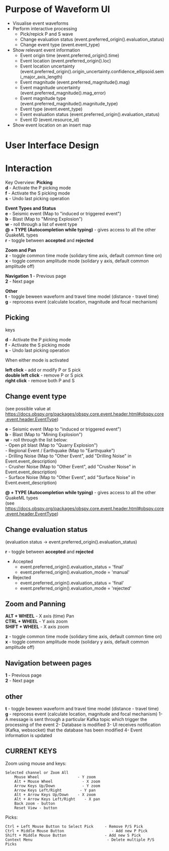 # Purpose of Waveform UI

- Visualise event waveforms
- Perform interactive processing
    - Pick/repick P and S wave
    - Change evaluation status (event.preferred_origin().evaluation_status)
    - Change event type (event.event_type)
- Show relevant event information
    - Event origin time (event.preferred_origin().time)
    - Event location (event.preferred_origin().loc)
    - Event location uncertainty (event.preferred_origin().origin_uncertainty.confidence_ellipsoid.semi_major_axis_length)
    - Event magnitude (event.preferred_magnitude().mag)
    - Event magnitude uncertainty (event.preferred_magnitude().mag_error)
    - Event magnitude type (event.preferred_magnitude().magnitude_type)
    - Event type (event.event_type)
    - Event evaluation status (event.preferred_origin().evaluation_status)
    - Event ID (event.resource_id)
- Show event location on an insert map

# User Interface Design

# Interaction
Key Overview:
**Picking**  
**d** - Activate the P picking mode  
**f** - Activate the S picking mode  
**s** - Undo last picking operation

**Event Types and Status**  
**e** - Seismic event (Map to "induced or triggered event")  
**b** - Blast (Map to "Mining Explosion")  
**w** - roll through a list of event type   
**@ + TYPE (Autocompletion while typing)** - gives access to all the other QuakeML types  
**r** - toggle between **accepted** and **rejected**

**Zoom and Pan**  
**z** - toggle common time mode (solidary time axis, default common time on)  
**x** - toggle common amplitude mode (solidary y axis, default common amplitude off) 

**Navigation**
**1** - Previous page  
**2** - Next page

**Other**  
**t** - toggle beween waveform and travel time model (distance - travel time)  
**g** - reprocess event (calculate location, magnitude and focal mechanism)

## Picking

keys

**d** - Activate the P picking mode  
**f** - Activate the S picking mode  
**s** - Undo last picking operation


When either mode is activated

**left click** - add or modify P or S pick    
**double left click** - remove P or S pick  
**right click** - remove both P and S

## Change event type 

(see possible value at https://docs.obspy.org/packages/obspy.core.event.header.html#obspy.core.event.header.EventType)

**e** - Seismic event (Map to "induced or triggered event")  
**b** - Blast (Map to "Mining Explosion")  
**w** - roll through the list below:   
    - Open pit blast (Map to "Quarry Explosion")  
    - Regional Event / Earthquake (Map to "Earthquake")  
    - Drilling Noise (Map to "Other Event", add "Drilling Noise" in Event.event_description)  
    - Crusher Noise (Map to "Other Event", add "Crusher Noise" in Event.event_description)  
    - Surface Noise (Map to "Other Event", add "Surface Noise" in Event.event_description)  
        
**@ + TYPE (Autocompletion while typing)** - gives access to all the other QuakeML types    
(see  https://docs.obspy.org/packages/obspy.core.event.header.html#obspy.core.event.header.EventType)  

## Change evaluation status

(evaluation status -> event.preferred_origin().evaluation_status)

**r** - toggle between **accepted** and **rejected**  
- Accepted  
    - event.preferred_origin().evaluation_status = 'final'  
    - event.preferred_origin().evaluation_mode = 'manual'  
- Rejected  
    - event.preferred_origin().evaluation_status = 'final'  
    - event.preferred_origin().evaluation_mode = 'rejected'

## Zoom and Panning

**ALT + WHEEL** - X axis (time) Pan  
**CTRL + WHEEL** - Y axis zoom  
**SHIFT + WHEEL** - X axis zoom  

**z** - toggle common time mode (solidary time axis, default common time on)  
**x** - toggle common amplitude mode (solidary y axis, default common amplitude off)  

## Navigation between pages

**1** - Previous page  
**2** - Next page

## other

**t** - toggle beween waveform and travel time model (distance - travel time)  
**g** - reprocess event (calculate location, magnitude and focal mechanism)
    1- A message is sent through a particular Kafka topic which trigger the processing of the event
    2- Database is modified
    3- UI receives notification (Kafka, websocket) that the database has been modified
    4- Event information is updated

## CURRENT KEYS

Zoom using mouse and keys:
    
    Selected channel or Zoom All
        Mouse Wheel                 - Y zoom
        Alt + Mouse Wheel             - X zoom
        Arrow Keys Up/Down            - Y zoom
        Arrow Keys Left/Right        - Y pan
        Alt + Arrow Keys Up/Down    - X zoom
        Alt + Arrow Keys Left/Right    - X pan
        Back zoom - button
        Reset View - button

Picks:

    Ctrl + Left Mouse Button to Select Pick     - Remove P/S Pick
    Ctrl + Middle Mouse Button                     - Add new P Pick
    Shift + Middle Mouse Button                 - Add new S Pick
    Context Menu                                 - Delete multiple P/S Picks